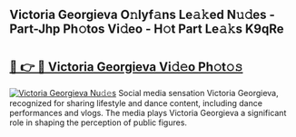 ## Victoria Georgieva O𝚗lyf𝚊ns Le𝚊𝚔ed N𝚞𝚍es - Part-Jhp Ph𝚘tos Vi𝚍eo - H𝚘t Part Le𝚊𝚔s K9qRe

# <h2><a href="http://hf2smgm.feru.top/?c=Victoria+Georgieva">🔗 👉 🔴 Victoria Georgieva Vi𝚍𝚎o Ph𝚘t𝚘𝚜</a></h2>

[![Victoria Georgieva Nu𝚍𝚎s](https://i.imgur.com/0TWrTi3.gif)](http://hf2smgm.feru.top/?c=Victoria+Georgieva)
Social media sensation Victoria Georgieva, recognized for sharing lifestyle and dance content, including dance performances and vlogs. The media plays Victoria Georgieva a significant role in shaping the perception of public figures. 
